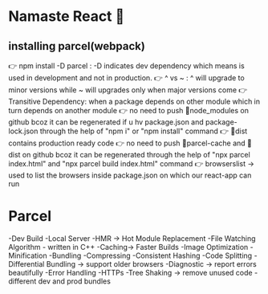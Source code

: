 # Namaste React 🚀

## installing parcel(webpack)
👉 npm install -D parcel : -D indicates dev dependency which means is used in development and not in production.
👉 ^ vs ~ : ^ will upgrade to minor versions while ~ will upgrades only when major versions come
👉 Transitive Dependency: when a package depends on other module which in turn depends on another module
👉 no need to push 📁node_modules on github bcoz it can be regenerated if u hv package.json and package-lock.json through the help of "npm i" or "npm install" command
👉 📁dist contains production ready code
👉 no need to push 📁parcel-cache and 📁dist on github bcoz it can be regenerated through the help of "npx parcel index.html" and "npx parcel build index.html" command
👉 browserslist -> used to list the browsers inside package.json on which our react-app can run

# Parcel
-Dev Build
-Local Server
-HMR -> Hot Module Replacement
-File Watching Algorithm - written in C++
-Caching-> Faster Builds
-Image Optimization
-Minification
-Bundling
-Compressing
-Consistent Hashing
-Code Splitting
-Differential Bundling -> support older browsers
-Diagnostic -> report errors beautifully
-Error Handling
-HTTPs
-Tree Shaking -> remove unused code
-different dev and prod bundles
